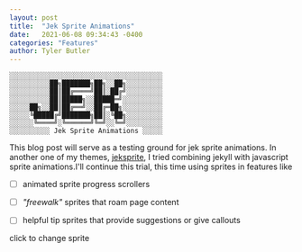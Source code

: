 ```yaml
---
layout: post
title:  "Jek Sprite Animations"
date:   2021-06-08 09:34:43 -0400
categories: "Features"
author: Tyler Butler
---  
```


```text
░░░░░░░░░░░░░░░░░░░░░░░░░░░░░░░░░░░░░░
░░░░░░░░░░██╗███████╗██╗░░██╗░░░░░░░░░
░░░░░░░░░░██║██╔════╝██║░██╔╝░░░░░░░░░
░░░░░░░░░░██║█████╗░░█████═╝░░░░░░░░░░
░░░░░██╗░░██║██╔══╝░░██╔═██╗░░░░░░░░░░
░░░░░╚█████╔╝███████╗██║░╚██╗░░░░░░░░░
░░░░░░╚════╝░╚══════╝╚═╝░░╚═╝░░░░░░░░░
░░░░░░░░░░ Jek Sprite Animations ░░░░░
```  

This blog post will serve as a testing ground for jek sprite animations. In another one of my themes, [jeksprite](https://github.com/tcbutler320/jeksprite), I tried combining jekyll with javascript sprite animations.I'll continue this trial, this time using sprites in features like   

+ [ ] animated sprite progress scrollers
+ [ ] *"freewalk"* sprites that roam page content
+ [ ] helpful tip sprites that provide suggestions or give callouts


<div  onclick="changeSprite();">
click to change sprite <i class="fas fa-users-cog fa-lg zoom"></i>
</div>
<br>

<canvas class="map3"></canvas>



<script src="{% link /assets/js/jeksprite-original.js %}"></script>
<script>
function changeSprite() {
    let sprites = ['/assets/img/sprites/Gnome Soldier.png', '/assets/img/sprites/gnome-f-green_hat-SWEN.png','/assets/img/sprites/gnome-f-red_hat-SWEN.png','/assets/img/sprites/gnome-f-violet_hat-SWEN.png','/assets/img/sprites/gnome-m-green_hat-SWEN.png','/assets/img/sprites/gnome-m-red_hat-SWEN.png','/assets/img/sprites/orig-green_cap-SWEN.png','/assets/img/sprites/orig-red_cap-SWEN.png']

    var randomItem = sprites[Math.floor(Math.random()*sprites.length)];
    console.log(randomItem);
    loadImage(randomItem);
    console.log('[DEBUG] Sprite Changed');

    let name = randomItem.split("/",5)[4]
    let final = name.split(".png",1);
}
</script>